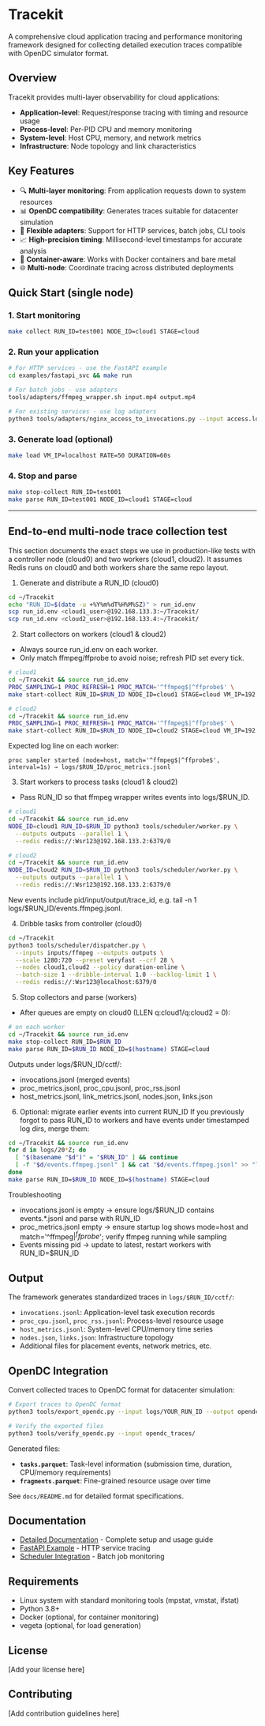 # Tracekit

A comprehensive cloud application tracing and performance monitoring framework designed for collecting detailed execution traces compatible with OpenDC simulator format.

## Overview

Tracekit provides multi-layer observability for cloud applications:
- **Application-level**: Request/response tracing with timing and resource usage
- **Process-level**: Per-PID CPU and memory monitoring  
- **System-level**: Host CPU, memory, and network metrics
- **Infrastructure**: Node topology and link characteristics

## Key Features

- 🔍 **Multi-layer monitoring**: From application requests down to system resources
- 📊 **OpenDC compatibility**: Generates traces suitable for datacenter simulation
- 🔌 **Flexible adapters**: Support for HTTP services, batch jobs, CLI tools
- 📈 **High-precision timing**: Millisecond-level timestamps for accurate analysis
- 🐳 **Container-aware**: Works with Docker containers and bare metal
- 🌐 **Multi-node**: Coordinate tracing across distributed deployments

## Quick Start (single node)

### 1. Start monitoring
```bash
make collect RUN_ID=test001 NODE_ID=cloud1 STAGE=cloud
```

### 2. Run your application
```bash
# For HTTP services - use the FastAPI example
cd examples/fastapi_svc && make run

# For batch jobs - use adapters
tools/adapters/ffmpeg_wrapper.sh input.mp4 output.mp4

# For existing services - use log adapters
python3 tools/adapters/nginx_access_to_invocations.py --input access.log --output logs/test001/invocations.jsonl
```

### 3. Generate load (optional)
```bash
make load VM_IP=localhost RATE=50 DURATION=60s
```

### 4. Stop and parse
```bash
make stop-collect RUN_ID=test001
make parse RUN_ID=test001 NODE_ID=cloud1 STAGE=cloud
```

---

## End-to-end multi-node trace collection test
This section documents the exact steps we use in production-like tests with a controller node (cloud0) and two workers (cloud1, cloud2). It assumes Redis runs on cloud0 and both workers share the same repo layout.

1) Generate and distribute a RUN_ID (cloud0)
```bash
cd ~/Tracekit
echo "RUN_ID=$(date -u +%Y%m%dT%H%M%SZ)" > run_id.env
scp run_id.env <cloud1_user>@192.168.133.3:~/Tracekit/
scp run_id.env <cloud2_user>@192.168.133.4:~/Tracekit/
```

2) Start collectors on workers (cloud1 & cloud2)
- Always source run_id.env on each worker.
- Only match ffmpeg/ffprobe to avoid noise; refresh PID set every tick.
```bash
# cloud1
cd ~/Tracekit && source run_id.env
PROC_SAMPLING=1 PROC_REFRESH=1 PROC_MATCH='^ffmpeg$|^ffprobe$' \
make start-collect RUN_ID=$RUN_ID NODE_ID=cloud1 STAGE=cloud VM_IP=192.168.133.2

# cloud2
cd ~/Tracekit && source run_id.env
PROC_SAMPLING=1 PROC_REFRESH=1 PROC_MATCH='^ffmpeg$|^ffprobe$' \
make start-collect RUN_ID=$RUN_ID NODE_ID=cloud2 STAGE=cloud VM_IP=192.168.133.2
```
Expected log line on each worker:
```
proc sampler started (mode=host, match='^ffmpeg$|^ffprobe$', interval=1s) → logs/$RUN_ID/proc_metrics.jsonl
```

3) Start workers to process tasks (cloud1 & cloud2)
- Pass RUN_ID so that ffmpeg wrapper writes events into logs/$RUN_ID.
```bash
# cloud1
cd ~/Tracekit && source run_id.env
NODE_ID=cloud1 RUN_ID=$RUN_ID python3 tools/scheduler/worker.py \
  --outputs outputs --parallel 1 \
  --redis redis://:Wsr123@192.168.133.2:6379/0

# cloud2
cd ~/Tracekit && source run_id.env
NODE_ID=cloud2 RUN_ID=$RUN_ID python3 tools/scheduler/worker.py \
  --outputs outputs --parallel 1 \
  --redis redis://:Wsr123@192.168.133.2:6379/0
```
New events include pid/input/output/trace_id, e.g. tail -n 1 logs/$RUN_ID/events.ffmpeg.jsonl.

4) Dribble tasks from controller (cloud0)
```bash
cd ~/Tracekit
python3 tools/scheduler/dispatcher.py \
  --inputs inputs/ffmpeg --outputs outputs \
  --scale 1280:720 --preset veryfast --crf 28 \
  --nodes cloud1,cloud2 --policy duration-online \
  --batch-size 1 --dribble-interval 1.0 --backlog-limit 1 \
  --redis redis://:Wsr123@localhost:6379/0
```

5) Stop collectors and parse (workers)
- After queues are empty on cloud0 (LLEN q:cloud1/q:cloud2 = 0):
```bash
# on each worker
cd ~/Tracekit && source run_id.env
make stop-collect RUN_ID=$RUN_ID
make parse RUN_ID=$RUN_ID NODE_ID=$(hostname) STAGE=cloud
```
Outputs under logs/$RUN_ID/cctf/:
- invocations.jsonl (merged events)
- proc_metrics.jsonl, proc_cpu.jsonl, proc_rss.jsonl
- host_metrics.jsonl, link_metrics.jsonl, nodes.json, links.json

6) Optional: migrate earlier events into current RUN_ID
If you previously forgot to pass RUN_ID to workers and have events under timestamped log dirs, merge them:
```bash
cd ~/Tracekit && source run_id.env
for d in logs/20*Z; do
  [ "$(basename "$d")" = "$RUN_ID" ] && continue
  [ -f "$d/events.ffmpeg.jsonl" ] && cat "$d/events.ffmpeg.jsonl" >> "logs/$RUN_ID/events.ffmpeg.migrated.jsonl"
done
make parse RUN_ID=$RUN_ID NODE_ID=$(hostname) STAGE=cloud
```

Troubleshooting
- invocations.jsonl is empty → ensure logs/$RUN_ID contains events.*.jsonl and parse with RUN_ID
- proc_metrics.jsonl empty → ensure startup log shows mode=host and match='^ffmpeg$|^ffprobe$'; verify ffmpeg running while sampling
- Events missing pid → update to latest, restart workers with RUN_ID=$RUN_ID

## Output

The framework generates standardized traces in `logs/$RUN_ID/cctf/`:
- `invocations.jsonl`: Application-level task execution records
- `proc_cpu.jsonl`, `proc_rss.jsonl`: Process-level resource usage
- `host_metrics.jsonl`: System-level CPU/memory time series
- `nodes.json`, `links.json`: Infrastructure topology
- Additional files for placement events, network metrics, etc.

## OpenDC Integration

Convert collected traces to OpenDC format for datacenter simulation:

```bash
# Export traces to OpenDC format
python3 tools/export_opendc.py --input logs/YOUR_RUN_ID --output opendc_traces/

# Verify the exported files
python3 tools/verify_opendc.py --input opendc_traces/
```

Generated files:
- **`tasks.parquet`**: Task-level information (submission time, duration, CPU/memory requirements)
- **`fragments.parquet`**: Fine-grained resource usage over time

See `docs/README.md` for detailed format specifications.

## Documentation

- [Detailed Documentation](docs/README.md) - Complete setup and usage guide
- [FastAPI Example](examples/fastapi_svc/README.md) - HTTP service tracing
- [Scheduler Integration](tools/scheduler/README.md) - Batch job monitoring

## Requirements

- Linux system with standard monitoring tools (mpstat, vmstat, ifstat)
- Python 3.8+
- Docker (optional, for container monitoring)
- vegeta (optional, for load generation)

## License

[Add your license here]

## Contributing

[Add contribution guidelines here]
